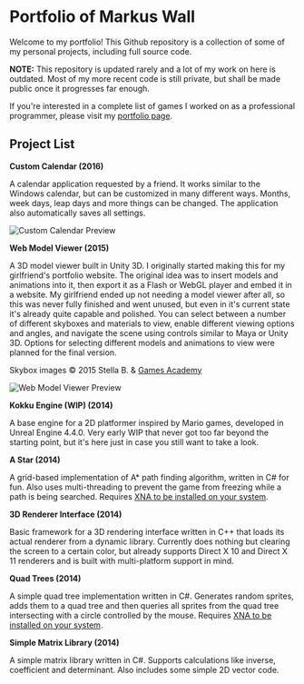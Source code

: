 Portfolio of Markus Wall
========================

Welcome to my portfolio! This Github repository is a collection of some of my personal projects, including full source code.

**NOTE:** This repository is updated rarely and a lot of my work on here is outdated. Most of my more recent code is still private, but shall be made public once it progresses far enough.

If you're interested in a complete list of games I worked on as a professional programmer, please visit my [portfolio page](http://portfolio.rpg-hacker.de/).



Project List
------------

**Custom Calendar (2016)**

A calendar application requested by a friend. It works similar to the Windows calendar, but can be customized in many different ways. Months, week days, leap days and more things can be changed. The application also automatically saves all settings.

![Custom Calendar Preview](http://puu.sh/rqYqB/25b12fd11f.png)


**Web Model Viewer (2015)**

A 3D model viewer built in Unity 3D. I originally started making this for my girlfriend's portfolio website. The original idea was to insert models and animations into it, then export it as a Flash or WebGL player and embed it in a website. My girlfriend ended up not needing a model viewer after all, so this was never fully finished and went unused, but even in it's current state it's already quite capable and polished. You can select between a number of different skyboxes and materials to view, enable different viewing options and angles, and navigate the scene using controls similar to Maya or Unity 3D. Options for selecting different models and animations to view were planned for the final version.

Skybox images © 2015 Stella B. & [Games Academy](http://games-academy.de/)

![Web Model Viewer Preview](http://puu.sh/rqYse/ba39367982.png)


**Kokku Engine (WIP) (2014)**

A base engine for a 2D platformer inspired by Mario games, developed in Unreal Engine 4.4.0. Very early WIP that never got too far beyond the starting point, but it's here just in case you still want to take a look.


**A Star (2014)**

A grid-based implementation of A* path finding algorithm, written in C# for fun. Also uses multi-threading to prevent the game from freezing while a path is being searched. Requires [XNA to be installed on your system](https://msxna.codeplex.com/releases/view/117230).


**3D Renderer Interface (2014)**

Basic framework for a 3D rendering interface written in C++ that loads its actual renderer from a dynamic library. Currently does nothing but clearing the screen to a certain color, but already supports Direct X 10 and Direct X 11 renderers and is built with multi-platform support in mind.


**Quad Trees (2014)**

A simple quad tree implementation written in C#. Generates random sprites, adds them to a quad tree and then queries all sprites from the quad tree intersecting with a circle controlled by the mouse. Requires [XNA to be installed on your system](https://msxna.codeplex.com/releases/view/117230).


**Simple Matrix Library (2014)**

A simple matrix library written in C#. Supports calculations like inverse, coefficient and determinant. Also includes some simple 2D vector code.
